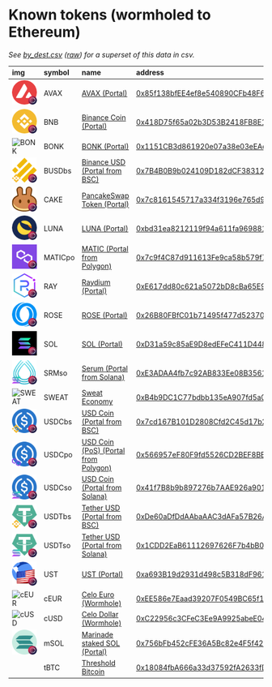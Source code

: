 
Known tokens (wormholed to Ethereum)
===================================
_See [by_dest.csv](by_dest.csv) ([raw](https://raw.githubusercontent.com/certusone/wormhole-token-list/main/content/by_dest.csv)) for a superset of this data in csv._

  
| img                                                                                                    | symbol   | name                                                                              | address                                                                                                             |   decimals | origin    | sourceAddress                                                                                                                     |   sourceDecimals | markets                                                            | symbol   |
|:-------------------------------------------------------------------------------------------------------|:---------|:----------------------------------------------------------------------------------|:--------------------------------------------------------------------------------------------------------------------|-----------:|:----------|:----------------------------------------------------------------------------------------------------------------------------------|-----------------:|:-------------------------------------------------------------------|:-----------------|
| ![AVAX](https://raw.githubusercontent.com/certusone/wormhole-token-list/main/assets/AVAX_wh.png)       | AVAX     | [AVAX (Portal)](http://coingecko.com/en/coins/avalanche)                          | [0x85f138bfEE4ef8e540890CFb48F620571d67Eda3](https://etherscan.io/token/0x85f138bfEE4ef8e540890CFb48F620571d67Eda3) |         18 | avalanche | [0xb31f66aa3c1e785363f0875a1b74e27b85fd66c7](https://snowtrace.io/address/0xb31f66aa3c1e785363f0875a1b74e27b85fd66c7)             |               18 |                                                                    | AVAX             |
| ![BNB](https://raw.githubusercontent.com/certusone/wormhole-token-list/main/assets/BNB_wh.png)         | BNB      | [Binance Coin (Portal)](http://coingecko.com/en/coins/binance-coin)               | [0x418D75f65a02b3D53B2418FB8E1fe493759c7605](https://etherscan.io/token/0x418D75f65a02b3D53B2418FB8E1fe493759c7605) |         18 | bsc       | [0xbb4CdB9CBd36B01bD1cBaEBF2De08d9173bc095c](https://bscscan.com/address/0xbb4CdB9CBd36B01bD1cBaEBF2De08d9173bc095c)              |               18 |                                                                    | BNB              |
| ![BONK](https://raw.githubusercontent.com/certusone/wormhole-token-list/main/assets/BONK_wh.png)       | BONK     | [BONK (Portal)](http://coingecko.com/en/coins/bonk)                               | [0x1151CB3d861920e07a38e03eEAd12C32178567F6](https://etherscan.io/token/0x1151CB3d861920e07a38e03eEAd12C32178567F6) |          5 | solana    | [DezXAZ8z7PnrnRJjz3wXBoRgixCa6xjnB7YaB1pPB263](https://solscan.io/address/DezXAZ8z7PnrnRJjz3wXBoRgixCa6xjnB7YaB1pPB263)           |                5 | [uniswap](https://app.uniswap.org/), [curve](https://curve.fi/)    | BONK             |
| ![BUSDbs](https://raw.githubusercontent.com/certusone/wormhole-token-list/main/assets/BUSDbs_wh.png)   | BUSDbs   | [Binance USD (Portal from BSC)](http://coingecko.com/en/coins/binance-usd)        | [0x7B4B0B9b024109D182dCF3831222fbdA81369423](https://etherscan.io/token/0x7B4B0B9b024109D182dCF3831222fbdA81369423) |         18 | bsc       | [0xe9e7cea3dedca5984780bafc599bd69add087d56](https://bscscan.com/address/0xe9e7cea3dedca5984780bafc599bd69add087d56)              |               18 |                                                                    | BUSDbs           |
| ![CAKE](https://raw.githubusercontent.com/certusone/wormhole-token-list/main/assets/CAKE_wh.png)       | CAKE     | [PancakeSwap Token (Portal)](http://coingecko.com/en/coins/pancakeswap)           | [0x7c8161545717a334f3196e765d9713f8042EF338](https://etherscan.io/token/0x7c8161545717a334f3196e765d9713f8042EF338) |         18 | bsc       | [0x0e09fabb73bd3ade0a17ecc321fd13a19e81ce82](https://bscscan.com/address/0x0e09fabb73bd3ade0a17ecc321fd13a19e81ce82)              |               18 |                                                                    | CAKE             |
| ![LUNA](https://raw.githubusercontent.com/certusone/wormhole-token-list/main/assets/LUNA_wh.png)       | LUNA     | [LUNA (Portal)](http://coingecko.com/en/coins/terra-luna)                         | [0xbd31ea8212119f94a611fa969881cba3ea06fa3d](https://etherscan.io/token/0xbd31ea8212119f94a611fa969881cba3ea06fa3d) |          6 | terra     | [uluna](https://finder.terra.money/columbus-5/address/uluna)                                                                      |                6 |                                                                    | LUNA             |
| ![MATICpo](https://raw.githubusercontent.com/certusone/wormhole-token-list/main/assets/MATICpo_wh.png) | MATICpo  | [MATIC (Portal from Polygon)](http://coingecko.com/en/coins/polygon)              | [0x7c9f4C87d911613Fe9ca58b579f737911AAD2D43](https://etherscan.io/token/0x7c9f4C87d911613Fe9ca58b579f737911AAD2D43) |         18 | polygon   | [0x0d500b1d8e8ef31e21c99d1db9a6444d3adf1270](https://polygonscan.com/address/0x0d500b1d8e8ef31e21c99d1db9a6444d3adf1270)          |               18 |                                                                    | MATICpo          |
| ![RAY](https://raw.githubusercontent.com/certusone/wormhole-token-list/main/assets/RAY_wh.png)         | RAY      | [Raydium (Portal)](http://coingecko.com/en/coins/raydium)                         | [0xE617dd80c621a5072bD8cBa65E9d76c07327004d](https://etherscan.io/token/0xE617dd80c621a5072bD8cBa65E9d76c07327004d) |          6 | solana    | [4k3Dyjzvzp8eMZWUXbBCjEvwSkkk59S5iCNLY3QrkX6R](https://solscan.io/address/4k3Dyjzvzp8eMZWUXbBCjEvwSkkk59S5iCNLY3QrkX6R)           |                6 |                                                                    | RAY              |
| ![ROSE](https://raw.githubusercontent.com/certusone/wormhole-token-list/main/assets/ROSE_wh.png)       | ROSE     | [ROSE (Portal)](http://coingecko.com/en/coins/oasis-network)                      | [0x26B80FBfC01b71495f477d5237071242e0d959d7](https://etherscan.io/token/0x26B80FBfC01b71495f477d5237071242e0d959d7) |         18 | oasis     | [0x21C718C22D52d0F3a789b752D4c2fD5908a8A733](https://explorer.oasis.updev.si/address/0x21C718C22D52d0F3a789b752D4c2fD5908a8A733)  |               18 |                                                                    | ROSE             |
| ![SOL](https://raw.githubusercontent.com/certusone/wormhole-token-list/main/assets/SOL_wh.png)         | SOL      | [SOL (Portal)](http://coingecko.com/en/coins/solana)                              | [0xD31a59c85aE9D8edEFeC411D448f90841571b89c](https://etherscan.io/token/0xD31a59c85aE9D8edEFeC411D448f90841571b89c) |          9 | solana    | [So11111111111111111111111111111111111111112](https://solscan.io/address/So11111111111111111111111111111111111111112)             |                9 | [uniswap](https://app.uniswap.org/)                                | SOL              |
| ![SRMso](https://raw.githubusercontent.com/certusone/wormhole-token-list/main/assets/SRMso_wh.png)     | SRMso    | [Serum (Portal from Solana)](http://coingecko.com/en/coins/serum)                 | [0xE3ADAA4fb7c92AB833Ee08B3561D9c434aA2A3eE](https://etherscan.io/token/0xE3ADAA4fb7c92AB833Ee08B3561D9c434aA2A3eE) |          6 | solana    | [SRMuApVNdxXokk5GT7XD5cUUgXMBCoAz2LHeuAoKWRt](https://solscan.io/address/SRMuApVNdxXokk5GT7XD5cUUgXMBCoAz2LHeuAoKWRt)             |                6 |                                                                    | SRMso            |
| ![SWEAT](https://raw.githubusercontent.com/certusone/wormhole-token-list/main/assets/SWEAT_wh.png)     | SWEAT    | [Sweat Economy](http://coingecko.com/en/coins/sweatcoin)                          | [0xB4b9DC1C77bdbb135eA907fd5a08094d98883A35](https://etherscan.io/token/0xB4b9DC1C77bdbb135eA907fd5a08094d98883A35) |         18 | near      | [token.sweat](https://explorer.near.org//address/token.sweat)                                                                     |               18 | [uniswap](https://app.uniswap.org/)                                | SWEAT            |
| ![USDCbs](https://raw.githubusercontent.com/certusone/wormhole-token-list/main/assets/USDCbs_wh.png)   | USDCbs   | [USD Coin (Portal from BSC)](http://coingecko.com/en/coins/usd-coin)              | [0x7cd167B101D2808Cfd2C45d17b2E7EA9F46b74B6](https://etherscan.io/token/0x7cd167B101D2808Cfd2C45d17b2E7EA9F46b74B6) |         18 | bsc       | [0x8ac76a51cc950d9822d68b83fe1ad97b32cd580d](https://bscscan.com/address/0x8ac76a51cc950d9822d68b83fe1ad97b32cd580d)              |               18 |                                                                    | USDCbs           |
| ![USDCpo](https://raw.githubusercontent.com/certusone/wormhole-token-list/main/assets/USDCpo_wh.png)   | USDCpo   | [USD Coin (PoS) (Portal from Polygon)](http://coingecko.com/en/coins/usd-coin)    | [0x566957eF80F9fd5526CD2BEF8BE67035C0b81130](https://etherscan.io/token/0x566957eF80F9fd5526CD2BEF8BE67035C0b81130) |          6 | polygon   | [0x2791bca1f2de4661ed88a30c99a7a9449aa84174](https://polygonscan.com/address/0x2791bca1f2de4661ed88a30c99a7a9449aa84174)          |                6 | [uniswap](https://app.uniswap.org/)                                | USDCpo           |
| ![USDCso](https://raw.githubusercontent.com/certusone/wormhole-token-list/main/assets/USDCso_wh.png)   | USDCso   | [USD Coin (Portal from Solana)](http://coingecko.com/en/coins/usd-coin)           | [0x41f7B8b9b897276b7AAE926a9016935280b44E97](https://etherscan.io/token/0x41f7B8b9b897276b7AAE926a9016935280b44E97) |          6 | solana    | [EPjFWdd5AufqSSqeM2qN1xzybapC8G4wEGGkZwyTDt1v](https://solscan.io/address/EPjFWdd5AufqSSqeM2qN1xzybapC8G4wEGGkZwyTDt1v)           |                6 | [uniswap](https://app.uniswap.org/)                                | USDCso           |
| ![USDTbs](https://raw.githubusercontent.com/certusone/wormhole-token-list/main/assets/USDTbs_wh.png)   | USDTbs   | [Tether USD (Portal from BSC)](http://coingecko.com/en/coins/tether)              | [0xDe60aDfDdAAbaAAC3dAFa57B26AcC91Cb63728c4](https://etherscan.io/token/0xDe60aDfDdAAbaAAC3dAFa57B26AcC91Cb63728c4) |         18 | bsc       | [0x55d398326f99059fF775485246999027B3197955](https://bscscan.com/address/0x55d398326f99059fF775485246999027B3197955)              |               18 |                                                                    | USDTbs           |
| ![USDTso](https://raw.githubusercontent.com/certusone/wormhole-token-list/main/assets/USDTso_wh.png)   | USDTso   | [Tether USD (Portal from Solana)](http://coingecko.com/en/coins/tether)           | [0x1CDD2EaB61112697626F7b4bB0e23Da4FeBF7B7C](https://etherscan.io/token/0x1CDD2EaB61112697626F7b4bB0e23Da4FeBF7B7C) |          6 | solana    | [Es9vMFrzaCERmJfrF4H2FYD4KCoNkY11McCe8BenwNYB](https://solscan.io/address/Es9vMFrzaCERmJfrF4H2FYD4KCoNkY11McCe8BenwNYB)           |                6 |                                                                    | USDTso           |
| ![UST](https://raw.githubusercontent.com/certusone/wormhole-token-list/main/assets/UST_wh.png)         | UST      | [UST (Portal)](http://coingecko.com/en/coins/terra-usd)                           | [0xa693B19d2931d498c5B318dF961919BB4aee87a5](https://etherscan.io/token/0xa693B19d2931d498c5B318dF961919BB4aee87a5) |          6 | terra     | [uusd](https://finder.terra.money/columbus-5/address/uusd)                                                                        |                6 |                                                                    | UST              |
| ![cEUR](https://raw.githubusercontent.com/certusone/wormhole-token-list/main/assets/cEUR_wh.png)       | cEUR     | [Celo Euro (Wormhole)](http://coingecko.com/en/coins/celo-euro)                   | [0xEE586e7Eaad39207F0549BC65f19e336942C992f](https://etherscan.io/token/0xEE586e7Eaad39207F0549BC65f19e336942C992f) |         18 | celo      | [0xd8763cba276a3738e6de85b4b3bf5fded6d6ca73](https://celoscan.io/address/0xd8763cba276a3738e6de85b4b3bf5fded6d6ca73)              |              nan | [curve](https://curve.fi/)                                         | cEUR             |
| ![cUSD](https://raw.githubusercontent.com/certusone/wormhole-token-list/main/assets/cUSD_wh.png)       | cUSD     | [Celo Dollar (Wormhole)](http://coingecko.com/en/coins/celo-dollar)               | [0xC22956c3CFeC3Ee9A9925abeE044F05Bc47f6632](https://etherscan.io/token/0xC22956c3CFeC3Ee9A9925abeE044F05Bc47f6632) |         18 | celo      | [0x765DE816845861e75A25fCA122bb6898B8B1282a](https://celoscan.io/address/0x765DE816845861e75A25fCA122bb6898B8B1282a)              |              nan | [curve](https://curve.fi/)                                         | cUSD             |
| ![mSOL](https://raw.githubusercontent.com/certusone/wormhole-token-list/main/assets/mSOL_wh.png)       | mSOL     | [Marinade staked SOL (Portal)](http://coingecko.com/en/coins/marinade-staked-sol) | [0x756bFb452cFE36A5Bc82e4F5f4261A89a18c242b](https://etherscan.io/token/0x756bFb452cFE36A5Bc82e4F5f4261A89a18c242b) |          9 | solana    | [mSoLzYCxHdYgdzU16g5QSh3i5K3z3KZK7ytfqcJm7So](https://solscan.io/address/mSoLzYCxHdYgdzU16g5QSh3i5K3z3KZK7ytfqcJm7So)             |                9 |                                                                    | mSOL             |
|                                                                                                        | tBTC     | [Threshold Bitcoin](http://coingecko.com/en/coins/tbtc)                           | [0x18084fbA666a33d37592fA2633fD49a74DD93a88](https://etherscan.io/token/0x18084fbA666a33d37592fA2633fD49a74DD93a88) |         18 | optimism  | [0x6c84a8f1c29108F47a79964b5Fe888D4f4D0dE40](https://optimistic.etherscan.io//address/0x6c84a8f1c29108F47a79964b5Fe888D4f4D0dE40) |               18 | [threshold network](https://dashboard.threshold.network/tBTC/mint) | tBTC             |